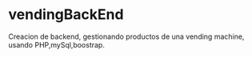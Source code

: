 # vendingBackEnd
Creacion de backend, gestionando productos de una vending machine, usando PHP,mySql,boostrap.
